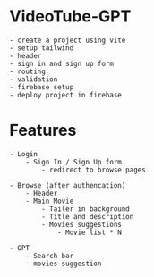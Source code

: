 # VideoTube-GPT

    - create a project using vite
    - setup tailwind
    - header
    - sign in and sign up form
    - routing
    - validation 
    - firebase setup 
    - deploy project in firebase



# Features
    - Login
        - Sign In / Sign Up form
            - redirect to browse pages

    - Browse (after authencation)
        - Header
        - Main Movie
            - Tailer in background
            - Title and description
            - Movies suggestions
                - Movie list * N
    
    - GPT
        - Search bar
        - movies suggestion
